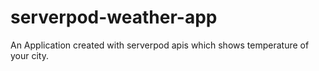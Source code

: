 # serverpod-weather-app
 An Application created with serverpod apis which shows temperature of your city.
